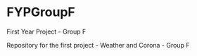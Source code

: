 # FYPGroupF
First Year Project - Group F 

Repository for the first project - Weather and Corona - Group F
